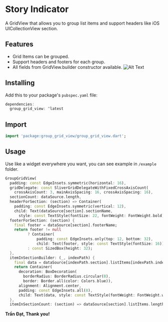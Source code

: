 # Story Indicator
A GridView that allows you to group list items and support headers like iOS UICollectionView section.

## Features

* Grid Items can be grouped.
* Support headers and footers for each group.
* All fields from GridView.builder constructor available.
  ![Alt Text](https://images.viblo.asia/5233b34d-8fc3-47f1-91ff-e31929fbc2a9.gif)
## Installing

Add this to your package's `pubspec.yaml` file:

```dart
dependencies:
  group_grid_view: ^latest
```

## Import

```dart
import 'package:group_grid_view/group_grid_view.dart';
```

## Usage

Use like a widget everywhere you want, you can see example in `/example` folder.

```dart
GroupGridView(
  padding: const EdgeInsets.symmetric(horizontal: 16),
  gridDelegate: const SliverGridDelegateWithFixedCrossAxisCount(
    crossAxisCount: 3, mainAxisSpacing: 16, crossAxisSpacing: 16),
  sectionCount: dataSource.length,
  headerForSection: (section) => Container(
    padding: const EdgeInsets.symmetric(vertical: 12),
    child: Text(dataSource[section].sectionName,
      style: const TextStyle(fontSize: 22, fontWeight: FontWeight.bold))),
  footerForSection: (section) {
    final footer = dataSource[section].footerName;
    return footer != null
          ? Container(
              padding: const EdgeInsets.only(top: 12, bottom: 32),
              child: Text(footer, style: const TextStyle(fontSize: 16)))
          : const SizedBox(height: 32);
  },
  itemInSectionBuilder: (_, indexPath) {
    final data = dataSource[indexPath.section].listItems[indexPath.index];
    return Container(
      decoration: BoxDecoration(
        borderRadius: BorderRadius.circular(8),
        border: Border.all(color: Colors.blue)),
      alignment: Alignment.center,
      padding: const EdgeInsets.all(8),
      child: Text(data, style: const TextStyle(fontWeight: FontWeight.w500)));
  },
  itemInSectionCount: (section) => dataSource[section].listItems.length)
```


**Trần Đạt, Thank you!**